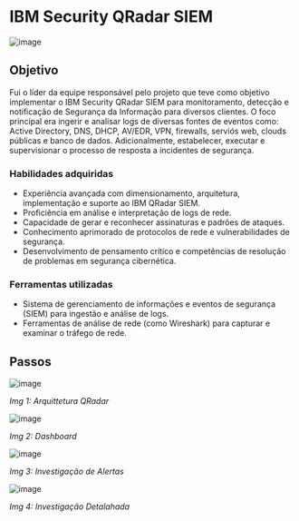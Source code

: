 # IBM Security QRadar SIEM
![image](https://github.com/celsofalcao/qradar/assets/162662857/b57fee89-41b5-414d-b179-6cd9a2a42409)
## Objetivo

Fui o líder da equipe responsável pelo projeto que teve como objetivo implementar o IBM Security QRadar SIEM para monitoramento, detecção e notificação de Segurança da Informação para diversos clientes.
O foco principal era ingerir e analisar logs de diversas fontes de eventos como: Active Directory, DNS, DHCP, AV/EDR, VPN, firewalls, serviós web, clouds públicas e banco de dados. Adicionalmente, estabelecer, executar e supervisionar o processo de resposta a incidentes de segurança.

### Habilidades adquiridas

- Experiência avançada com dimensionamento, arquitetura, implementação e suporte ao IBM QRadar SIEM.
- Proficiência em análise e interpretação de logs de rede.
- Capacidade de gerar e reconhecer assinaturas e padrões de ataques.
- Conhecimento aprimorado de protocolos de rede e vulnerabilidades de segurança.
- Desenvolvimento de pensamento crítico e competências de resolução de problemas em segurança cibernética.

### Ferramentas utilizadas

- Sistema de gerenciamento de informações e eventos de segurança (SIEM) para ingestão e análise de logs.
- Ferramentas de análise de rede (como Wireshark) para capturar e examinar o tráfego de rede.


## Passos

![image](https://github.com/celsofalcao/qradar/assets/162662857/8b6fd97d-4d5e-4286-bdb0-27f2cfdc288f)

*Img 1: Arquittetura QRadar*


![image](https://github.com/celsofalcao/qradar/assets/162662857/5358aa83-8e4c-4b1f-a400-cf9184f31e67)

*Img 2: Dashboard*


![image](https://github.com/celsofalcao/qradar/assets/162662857/653232c4-ccb1-4cec-82c7-8ed942f1a6ca)

*Img 3: Investigação de Alertas*

![image](https://github.com/celsofalcao/qradar/assets/162662857/0aeb20fe-a9c4-4510-b545-5b60ea0e11c1)

*Img 4: Investigação Detalahada*
